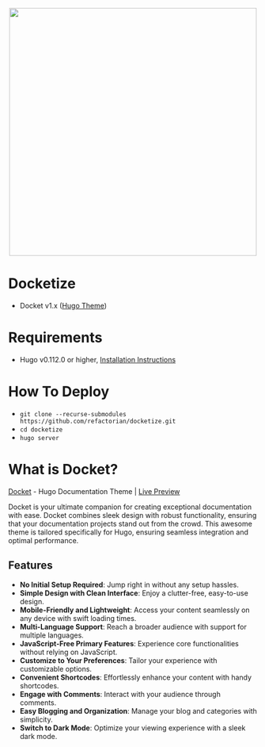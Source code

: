 <p align="center"><img src="https://gohugo.io/images/hugo-logo-wide.svg" width="500"></p>

# Docketize
- Docket v1.x ([Hugo Theme](https://github.com/refactorian/docket))

# Requirements
- Hugo v0.112.0 or higher, [Installation Instructions](https://gohugo.io/installation/)

# How To Deploy
- `git clone --recurse-submodules https://github.com/refactorian/docketize.git`
- `cd docketize`
- `hugo server`

# What is Docket?
[Docket](https://github.com/refactorian/docket) - Hugo Documentation Theme | [Live Preview](https://refactorian.github.io/docket)

Docket is your ultimate companion for creating exceptional documentation with ease. Docket combines sleek design with robust functionality, ensuring that your documentation projects stand out from the crowd. This awesome theme is tailored specifically for Hugo, ensuring seamless integration and optimal performance.

## Features

- **No Initial Setup Required**: Jump right in without any setup hassles.
- **Simple Design with Clean Interface**: Enjoy a clutter-free, easy-to-use design.
- **Mobile-Friendly and Lightweight**: Access your content seamlessly on any device with swift loading times.
- **Multi-Language Support**: Reach a broader audience with support for multiple languages.
- **JavaScript-Free Primary Features**: Experience core functionalities without relying on JavaScript.
- **Customize to Your Preferences**: Tailor your experience with customizable options.
- **Convenient Shortcodes**: Effortlessly enhance your content with handy shortcodes.
- **Engage with Comments**: Interact with your audience through comments.
- **Easy Blogging and Organization**: Manage your blog and categories with simplicity.
- **Switch to Dark Mode**: Optimize your viewing experience with a sleek dark mode.
